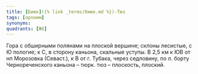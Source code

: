 ```yaml
---
title: [Биюк]({% link _terms/биюк.md %})-Тюз
tags: [ороним]
synonyms:
quadrants: [Ж6]
---
```


Гора с обширными полянами на плоской вершине; склоны лесистые, с Ю пологие; к С,
в сторону каньона, скальные уступы. В 2,5 км к ЮВ от нп Морозовка (Севаст.), к В
от г. Тубака, через седловину, по л. борту Чернореченского каньона – тюрк. тюз –
плоскость, плоский.
